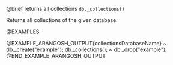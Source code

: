 

@brief returns all collections
`db._collections()`

Returns all collections of the given database.

@EXAMPLES

@EXAMPLE_ARANGOSH_OUTPUT{collectionsDatabaseName}
~ db._create("example");
  db._collections();
~ db._drop("example");
@END_EXAMPLE_ARANGOSH_OUTPUT



